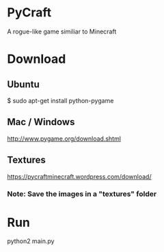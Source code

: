 # PyCraft
A rogue-like game similiar to Minecraft

# Download
## Ubuntu
$ sudo apt-get install python-pygame

## Mac / Windows
http://www.pygame.org/download.shtml

## Textures
https://pycraftminecraft.wordpress.com/download/
### Note: Save the images in a "textures" folder

# Run
python2 main.py
